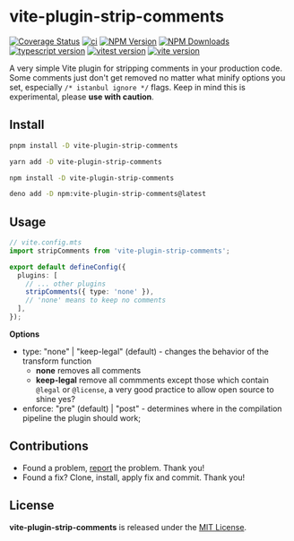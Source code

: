 # vite-plugin-strip-comments

[![Coverage Status](https://coveralls.io/repos/github/thednp/vite-plugin-strip-comments/badge.svg)](https://coveralls.io/github/thednp/vite-plugin-strip-comments)
[![ci](https://github.com/thednp/vite-plugin-strip-comments/actions/workflows/ci.yml/badge.svg)](https://github.com/thednp/vite-plugin-strip-comments/actions/workflows/ci.yml)
[![NPM Version](https://img.shields.io/npm/v/vite-plugin-strip-comments.svg)](https://www.npmjs.com/package/vite-plugin-strip-comments)
[![NPM Downloads](https://img.shields.io/npm/dm/vite-plugin-strip-comments.svg)](http://npm-stat.com/charts.html?package=vite-plugin-strip-comments)
[![typescript version](https://img.shields.io/badge/typescript-5.7.2-brightgreen)](https://www.typescriptlang.org/)
[![vitest version](https://img.shields.io/badge/vitest-2.1.8-brightgreen)](https://vitest.dev/)
[![vite version](https://img.shields.io/badge/vite-5.4.11-brightgreen)](https://github.com/vitejs)

A very simple Vite plugin for stripping comments in your production code. Some comments just don't get removed no matter what minify options you set, especially `/* istanbul ignore */` flags. Keep in mind this is experimental, please **use with caution**.

## Install

```bash
pnpm install -D vite-plugin-strip-comments
```

```bash
yarn add -D vite-plugin-strip-comments
```

```bash
npm install -D vite-plugin-strip-comments
```

```bash
deno add -D npm:vite-plugin-strip-comments@latest
```

## Usage

```ts
// vite.config.mts
import stripComments from 'vite-plugin-strip-comments';

export default defineConfig({
  plugins: [
    // ... other plugins
    stripComments({ type: 'none' }),
    // 'none' means to keep no comments
  ],
});
```

**Options**

* type: "none" | "keep-legal" (default) - changes the behavior of the transform function
  * **none** removes all comments
  * **keep-legal** remove all commments except those which contain `@legal` or `@license`, a very good practice to allow open source to shine yes?
* enforce: "pre" (default) | "post" - determines where in the compilation pipeline the plugin should work;

## Contributions
* Found a problem, [report](https://github.com/thednp/vite-plugin-strip-comments/issues) the problem. Thank you!
* Found a fix? Clone, install, apply fix and commit. Thank you!


## License
**vite-plugin-strip-comments** is released under the [MIT License](https://github.com/thednp/vite-plugin-strip-comments/blob/master/LICENSE).
